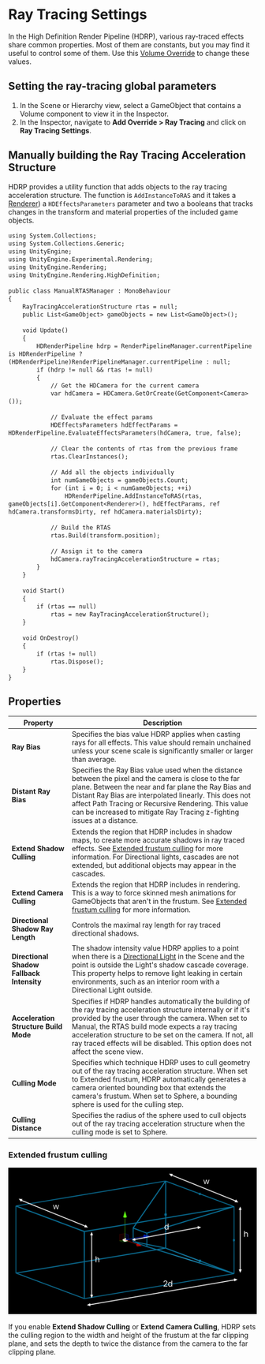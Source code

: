 # Ray Tracing Settings

In the High Definition Render Pipeline (HDRP), various ray-traced effects share common properties. Most of them are constants, but you may find it useful to control some of them. Use this [Volume Override](Volume-Components.md) to change these values.

## Setting the ray-tracing global parameters

1. In the Scene or Hierarchy view, select a GameObject that contains a Volume component to view it in the Inspector.
2. In the Inspector, navigate to **Add Override > Ray Tracing** and click on **Ray Tracing Settings**.

## Manually building the Ray Tracing Acceleration Structure

HDRP provides a utility function that adds objects to the ray tracing acceleration structure.
The function is `AddInstanceToRAS` and it takes a [Renderer](https://docs.unity3d.com/ScriptReference/Renderer.html)) a `HDEffectsParameters` parameter and two a booleans that tracks changes in the transform and material properties of the included game objects.

```
using System.Collections;
using System.Collections.Generic;
using UnityEngine;
using UnityEngine.Experimental.Rendering;
using UnityEngine.Rendering;
using UnityEngine.Rendering.HighDefinition;

public class ManualRTASManager : MonoBehaviour
{
    RayTracingAccelerationStructure rtas = null;
    public List<GameObject> gameObjects = new List<GameObject>();

    void Update()
    {
        HDRenderPipeline hdrp = RenderPipelineManager.currentPipeline is HDRenderPipeline ? (HDRenderPipeline)RenderPipelineManager.currentPipeline : null;
        if (hdrp != null && rtas != null)
        {
            // Get the HDCamera for the current camera
            var hdCamera = HDCamera.GetOrCreate(GetComponent<Camera>());

            // Evaluate the effect params
            HDEffectsParameters hdEffectParams = HDRenderPipeline.EvaluateEffectsParameters(hdCamera, true, false);

            // Clear the contents of rtas from the previous frame
            rtas.ClearInstances();

            // Add all the objects individually
            int numGameObjects = gameObjects.Count;
            for (int i = 0; i < numGameObjects; ++i)
                HDRenderPipeline.AddInstanceToRAS(rtas, gameObjects[i].GetComponent<Renderer>(), hdEffectParams, ref hdCamera.transformsDirty, ref hdCamera.materialsDirty);

            // Build the RTAS
            rtas.Build(transform.position);

            // Assign it to the camera
            hdCamera.rayTracingAccelerationStructure = rtas;
        }
    }

    void Start()
    {
        if (rtas == null)
            rtas = new RayTracingAccelerationStructure();
    }

    void OnDestroy()
    {
        if (rtas != null)
            rtas.Dispose();
    }
}
```

## Properties

| **Property**             | **Description**                                              |
| ------------------------ | ------------------------------------------------------------ |
| **Ray Bias** | Specifies the bias value HDRP applies when casting rays for all effects. This value should remain unchained unless your scene scale is significantly smaller or larger than average. |
| **Distant Ray Bias** | Specifies the Ray Bias value used when the distance between the pixel and the camera is close to the far plane. Between the near and far plane the Ray Bias and Distant Ray Bias are interpolated linearly. This does not affect Path Tracing or Recursive Rendering. This value can be increased to mitigate Ray Tracing z-fighting issues at a distance. |
| **Extend Shadow Culling** | Extends the region that HDRP includes in shadow maps, to create more accurate shadows in ray traced effects. See [Extended frustum culling](#extended-culling) for more information. For Directional lights, cascades are not extended, but additional objects may appear in the cascades.|
| **Extend Camera Culling** | Extends the region that HDRP includes in rendering. This is a way to force skinned mesh animations for GameObjects that aren't in the frustum. See [Extended frustum culling](#extended-culling) for more information. |
| **Directional Shadow Ray Length** | Controls the maximal ray length for ray traced directional shadows. |
| **Directional Shadow Fallback Intensity** | The shadow intensity value HDRP applies to a point when there is a [Directional Light](Light-Component.md) in the Scene and the point is outside the Light's shadow cascade coverage. This property helps to remove light leaking in certain environments, such as an interior room with a Directional Light outside. |
| **Acceleration Structure Build Mode** | Specifies if HDRP handles automatically the building of the ray tracing acceleration structure internally or if it's provided by the user through the camera. When set to Manual, the RTAS build mode expects a ray tracing acceleration structure to be set on the camera. If not, all ray traced effects will be disabled. This option does not affect the scene view. |
| **Culling Mode** | Specifies which technique HDRP uses to cull geometry out of the ray tracing acceleration structure. When set to Extended frustum, HDRP automatically generates a camera oriented bounding box that extends the camera's frustum. When set to Sphere, a bounding sphere is used for the culling step. |
| **Culling Distance** | Specifies the radius of the sphere used to cull objects out of the ray tracing acceleration structure when the culling mode is set to Sphere. |

### <a name="extended-culling"></a>Extended frustum culling

![](Images/RayTracingSettings_extended_frustum.png)

If you enable **Extend Shadow Culling** or **Extend Camera Culling**, HDRP sets the culling region to the width and height of the frustum at the far clipping plane, and sets the depth to twice the distance from the camera to the far clipping plane.
